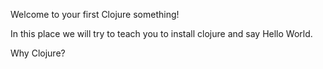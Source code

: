 Welcome to your first Clojure something!

In this place we will try to teach you to install clojure and say Hello World.

Why Clojure?


